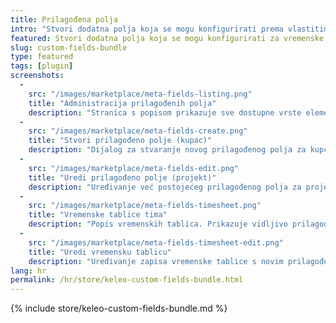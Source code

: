 ```yaml
---
title: Prilagođena polja
intro: "Stvori dodatna polja koja se mogu konfigurirati prema vlastitim potrebama za vremenske tablice, kupce, projekte, aktivnosti i korisnike."
featured: Stvori dodatna polja koja se mogu konfigurirati za vremenske tablice, kupce, projekte, aktivnosti i korisnike u raznim formatima. Polja mogu biti opcionalna ili obavezna, a pristup tim poljima se može ograničiti korisničkim dozvolama.
slug: custom-fields-bundle
type: featured
tags: [plugin]
screenshots:
  - 
    src: "/images/marketplace/meta-fields-listing.png"
    title: "Administracija prilagođenih polja"
    description: "Stranica s popisom prikazuje sve dostupne vrste elemenata i njihova konfigurirana prilagođena polja"
  - 
    src: "/images/marketplace/meta-fields-create.png"
    title: "Stvori prilagođeno polje (kupac)"
    description: "Dijalog za stvaranje novog prilagođenog polja za kupce"
  - 
    src: "/images/marketplace/meta-fields-edit.png"
    title: "Uredi prilagođeno polje (projekt)"
    description: "Uređivanje već postojećeg prilagođenog polja za projekte (upiši Boolean, pogledaj standardnu vrijednost)"
  - 
    src: "/images/marketplace/meta-fields-timesheet.png"
    title: "Vremenske tablice tima"
    description: "Popis vremenskih tablica. Prikazuje vidljivo prilagođeno polje „Lokacija”"
  - 
    src: "/images/marketplace/meta-fields-timesheet-edit.png"
    title: "Uredi vremensku tablicu"
    description: "Uređivanje zapisa vremenske tablice s novim prilagođenim poljem padajućeg izbornika"
lang: hr
permalink: /hr/store/keleo-custom-fields-bundle.html
---
```


{% include store/keleo-custom-fields-bundle.md %}
